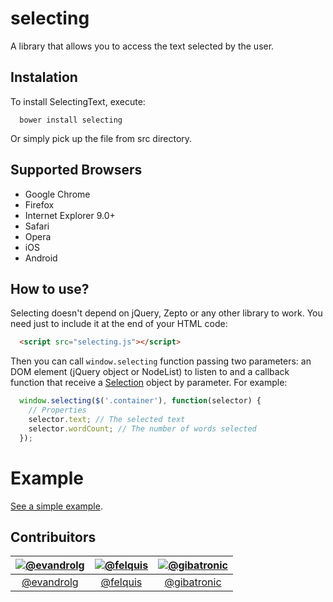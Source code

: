 # selecting
A library that allows you to access the text selected by the user.

## Instalation
To install SelectingText, execute:

```shell
  bower install selecting
```

Or simply pick up the file from src directory.

## Supported Browsers
* Google Chrome
* Firefox
* Internet Explorer 9.0+
* Safari
* Opera
* iOS
* Android

## How to use?
Selecting doesn't depend on jQuery, Zepto or any other library to work. You need just to include it at the end of your HTML code:

```html
  <script src="selecting.js"></script>
```

Then you can call <code>window.selecting</code> function passing two parameters: an DOM element (jQuery object or NodeList) to listen to and a callback function that receive a [Selection](https://developer.mozilla.org/en-US/docs/Web/API/Window.getSelection) object by parameter. For example:

```js
  window.selecting($('.container'), function(selector) {
    // Properties
    selector.text; // The selected text
    selector.wordCount; // The number of words selected
  });
```

# Example
[See a simple example](http://evandrolg.github.io/selecting).

## Contribuitors
|[![@evandrolg](https://avatars3.githubusercontent.com/u/444054?v=3&amp;s=96)](https://github.com/evandrolg)|[![@felquis](https://avatars2.githubusercontent.com/u/736728?v=3&s=96)](https://github.com/felquis)|[![@gibatronic](https://avatars0.githubusercontent.com/u/819643?v=2&amp;s=96)](https://github.com/gibatronic)|
|:---:|:---:|:---:|
|[@evandrolg](http://www.github.com/evandrolg)|[@felquis](http://www.github.com/felquis)|[@gibatronic](http://www.github.com/gibatronic)|
